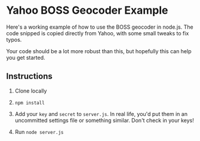 Yahoo BOSS Geocoder Example
===========

Here's a working example of how to use the BOSS geocoder
in node.js. The code snipped is copied directly from
Yahoo, with some small tweaks to fix typos.

Your code should be a lot more robust than this, but
hopefully this can help you get started.

Instructions
------

1. Clone locally

2. `npm install`

3. Add your `key` and `secret` to `server.js`.
   In real life, you'd put them in an uncommitted settings file
   or something similar. Don't check in your keys!

4. Run `node server.js`
